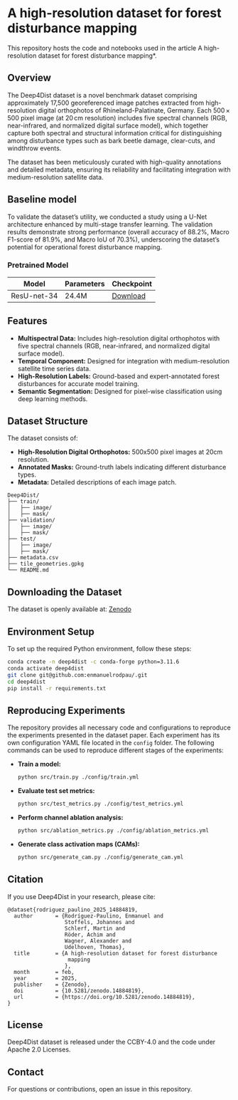 # A high-resolution dataset for forest disturbance mapping
This repository hosts the code and notebooks used in the article A high-resolution dataset for forest disturbance mapping*.

## Overview

The Deep4Dist dataset is a novel benchmark dataset comprising approximately 17,500 georeferenced image patches extracted from high-resolution digital orthophotos of Rhineland-Palatinate, Germany. Each 500 × 500 pixel image (at 20 cm resolution) includes five spectral channels (RGB, near-infrared, and normalized digital surface model), which together capture both spectral and structural information critical for distinguishing among disturbance types such as bark beetle damage, clear-cuts, and windthrow events.

The dataset has been meticulously curated with high-quality annotations and detailed metadata, ensuring its reliability and facilitating integration with medium-resolution satellite data.

## Baseline model

To validate the dataset’s utility, we conducted a study using a U-Net architecture enhanced by multi-stage transfer learning. The validation results demonstrate strong performance (overall accuracy of 88.2%, Macro F1-score of 81.9%, and Macro IoU of 70.3%), underscoring the dataset’s potential for operational forest disturbance mapping.

### Pretrained Model

| Model       | Parameters | Checkpoint                                                          |
|------------|------------|-------------------------------------------------------------------|
| ResU-net-34 | 24.4M      | [Download](https://huggingface.co/enmanuelrp/Dee4Dist-ResU-net-34/) |

## Features

- **Multispectral Data:** Includes high-resolution digital orthophotos with five spectral channels (RGB, near-infrared, and normalized digital surface model).
- **Temporal Component:** Designed for integration with medium-resolution satellite time series data.
- **High-Resolution Labels:** Ground-based and expert-annotated forest disturbances for accurate model training.
- **Semantic Segmentation:** Designed for pixel-wise classification using deep learning methods.

## Dataset Structure

The dataset consists of:

- **High-Resolution Digital Orthophotos:** 500x500 pixel images at 20cm resolution.
- **Annotated Masks:** Ground-truth labels indicating different disturbance types.
- **Metadata:** Detailed descriptions of each image patch.

```
Deep4Dist/
├── train/
│   ├── image/
│   ├── mask/
├── validation/
│   ├── image/
│   ├── mask/
├── test/
│   ├── image/
│   ├── mask/
├── metadata.csv
├── tile_geometries.gpkg
└── README.md
```

## Downloading the Dataset

The dataset is openly available at: [Zenodo](https://zenodo.org/records/14884819)

## Environment Setup

To set up the required Python environment, follow these steps:

```sh
conda create -n deep4dist -c conda-forge python=3.11.6 
conda activate deep4dist 
git clone git@github.com:enmanuelrodpau/.git
cd deep4dist 
pip install -r requirements.txt
```

## Reproducing Experiments

The repository provides all necessary code and configurations to reproduce the experiments presented in the dataset paper. Each experiment has its own configuration YAML file located in the `config` folder. The following commands can be used to reproduce different stages of the experiments:

- **Train a model:**
  ```sh
  python src/train.py ./config/train.yml
  ```
- **Evaluate test set metrics:**
  ```sh
  python src/test_metrics.py ./config/test_metrics.yml
  ```
- **Perform channel ablation analysis:**
  ```sh
  python src/ablation_metrics.py ./config/ablation_metrics.yml
  ```
- **Generate class activation maps (CAMs):**
  ```sh
  python src/generate_cam.py ./config/generate_cam.yml
  ```

## Citation

If you use Deep4Dist in your research, please cite:

```
@dataset{rodriguez_paulino_2025_14884819,
  author       = {Rodríguez-Paulino, Enmanuel and
                  Stoffels, Johannes and
                  Schlerf, Martin and
                  Röder, Achim and
                  Wagner, Alexander and
                  Udelhoven, Thomas},
  title        = {A high-resolution dataset for forest disturbance
                   mapping
                  },
  month        = feb,
  year         = 2025,
  publisher    = {Zenodo},
  doi          = {10.5281/zenodo.14884819},
  url          = {https://doi.org/10.5281/zenodo.14884819},
}
```

## License

Deep4Dist dataset is released under the CCBY-4.0 and the code under Apache 2.0 Licenses.

## Contact

For questions or contributions, open an issue in this repository.
